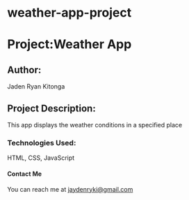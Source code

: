 # weather-app-project
# Project:Weather App
## Author:
Jaden Ryan Kitonga
## Project Description:
This app displays the weather conditions in a specified place
### Technologies Used:
HTML, CSS, JavaScript
#### Contact Me
You can reach me at jaydenryki@gmail.com